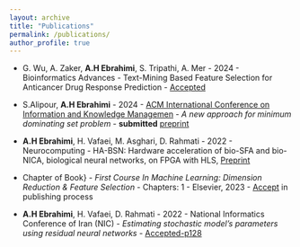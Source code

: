 ```yaml
---
layout: archive
title: "Publications"
permalink: /publications/
author_profile: true
---
```

-  G. Wu, A. Zaker, **A.H Ebrahimi**, S. Tripathi, A. Mer - 2024 - Bioinformatics Advances - Text-Mining Based Feature Selection for Anticancer Drug Response Prediction - [Accepted](https://academic.oup.com/bioinformaticsadvances/article/4/1/vbae047/7644335)
  
-  S.Alipour, **A.H Ebrahimi** - 2024 - [ACM International Conference on
Information and Knowledge Managemen](https://cikm2024.org/3rd) - *A new approach for minimum dominating set problem*  - **submitted** [preprint](https://drive.google.com/file/d/1uzFTRf3CeWSN7075rZLWK_YzQtbxNmG1/view?usp=sharing)

-  **A.H Ebrahimi**, H. Vafaei, M. Asghari, D. Rahmati - 2022 - Neurocomputing - HA-BSN: Hardware acceleration of bio-SFA and bio-NICA, biological neural networks, on FPGA with HLS, [Preprint](https://papers.ssrn.com/sol3/papers.cfm?abstract_id=4517541)

-  Chapter of Book} - *First Course In Machine Learning: Dimension Reduction & Feature Selection* - Chapters: 1  - Elsevier, 2023 - [Accept](https://drive.google.com/file/d/1P1r_bQmCBwmaPwUHCXir6Q31Vk4SI3u9/view?usp=drive_link) in publishing process

-  **A.H Ebrahimi**, H. Vafaei, D. Rahmati - 2022 - National Informatics Conference of Iran (NIC) - *Estimating stochastic model’s parameters using residual neural networks* - [Accepted-p128](https://cs.ipm.ac.ir/nic/1401/files/Final_proceedings_NIC1401.pdf)
